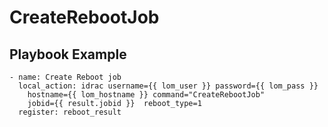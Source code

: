# CreateRebootJob

## Playbook Example

```
- name: Create Reboot job
  local_action: idrac username={{ lom_user }} password={{ lom_pass }}
    hostname={{ lom_hostname }} command="CreateRebootJob"
    jobid={{ result.jobid }}  reboot_type=1
  register: reboot_result
```
